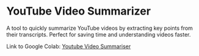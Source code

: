 # YouTube Video Summarizer
A tool to quickly summarize YouTube videos by extracting key points from their transcripts. Perfect for saving time and understanding videos faster.

Link to Google Colab: [Youtube Video Summariser]()
